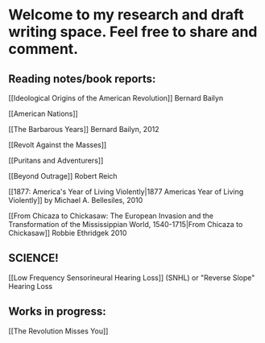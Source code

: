 # Welcome to my research and draft writing space. Feel free to share and comment. 

## Reading notes/book reports:

[[Ideological Origins of the American Revolution]] Bernard Bailyn

[[American Nations]]

[[The Barbarous Years]] Bernard Bailyn, 2012

[[Revolt Against the Masses]]

[[Puritans and Adventurers]] 

[[Beyond Outrage]] Robert Reich

[[1877: America's Year of Living Violently|1877 Americas Year of Living Violently]] by Michael A. Bellesiles, 2010 

[[From Chicaza to Chickasaw: The European Invasion and the Transformation of the Mississippian World, 1540-1715|From Chicaza to Chickasaw]] Robbie Ethridgek 2010

## SCIENCE!

[[Low Frequency Sensorineural Hearing Loss]] (SNHL) or "Reverse Slope" Hearing Loss

## Works in progress:

[[The Revolution Misses You]]
